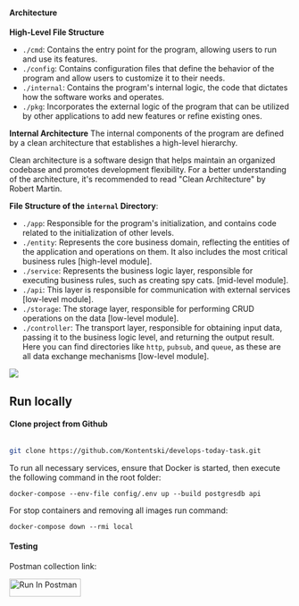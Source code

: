 #### Architecture

**High-Level File Structure**

- `./cmd`: Contains the entry point for the program, allowing users to run and use its features.
- `./config`: Contains configuration files that define the behavior of the program and allow users to customize it to their needs.
- `./internal`: Contains the program's internal logic, the code that dictates how the software works and operates.
- `./pkg`: Incorporates the external logic of the program that can be utilized by other applications to add new features or refine existing ones.

**Internal Architecture**
The internal components of the program are defined by a clean architecture that establishes a high-level hierarchy.

Clean architecture is a software design that helps maintain an organized codebase and promotes development flexibility. For a better understanding of the architecture, it's recommended to read "Clean Architecture" by Robert Martin.

**File Structure of the `internal` Directory**:

- `./app`: Responsible for the program's initialization, and contains code related to the initialization of other levels.
- `./entity`: Represents the core business domain, reflecting the entities of the application and operations on them. It also includes the most critical business rules [high-level module].
- `./service`: Represents the business logic layer, responsible for executing business rules, such as creating spy cats. [mid-level module].
- `./api`: This layer is responsible for communication with external services [low-level module].
- `./storage`: The storage layer, responsible for performing CRUD operations on the data [low-level module].
- `./controller`: The transport layer, responsible for obtaining input data, passing it to the business logic level, and returning the output result. Here you can find directories like `http`, `pubsub`, and `queue`, as these are all data exchange mechanisms [low-level module].

![](https://blog.cleancoder.com/uncle-bob/images/2012-08-13-the-clean-architecture/CleanArchitecture.jpg)

## Run locally

#### Clone project from Github

###### 

```sh
git clone https://github.com/Kontentski/develops-today-task.git
```

To run all necessary services, ensure that Docker is started, then execute the following command in the root folder:

```
docker-compose --env-file config/.env up --build postgresdb api
```

For stop containers and removing all images run command:

```
docker-compose down --rmi local
```

#### Testing

Postman collection link:

[<img src="https://run.pstmn.io/button.svg" alt="Run In Postman" style="width: 128px; height: 32px;">](https://app.getpostman.com/run-collection/34376513-261257ef-2adc-4811-bd15-53a14f18ffab?action=collection%2Ffork&source=rip_markdown&collection-url=entityId%3D34376513-261257ef-2adc-4811-bd15-53a14f18ffab%26entityType%3Dcollection%26workspaceId%3Dbd0d64bc-f498-4e4f-84f6-537e25d829f1)
